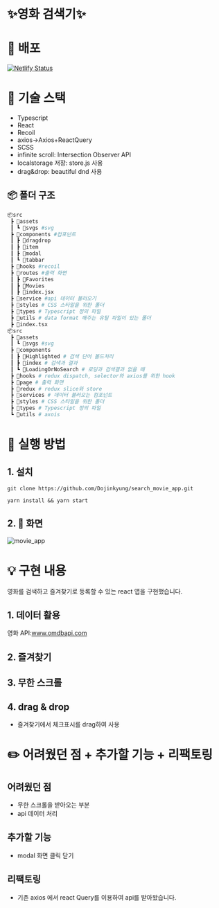 # ✨영화 검색기✨

# 🚀 배포

[![Netlify Status](https://api.netlify.com/api/v1/badges/8c963488-351b-41d4-9152-60535ac564b2/deploy-status)](https://main--radiant-nougat-ae3f93.netlify.app/)

# 🔧 기술 스택

- Typescript
- React
- Recoil
- axios->Axios+ReactQuery
- SCSS
- infinite scroll: Intersection Observer API
- localstorage 저장: store.js 사용
- drag&drop: beautiful dnd 사용

## 📦 폴더 구조

```sh
📦src
 ┣ 📂assets
 ┃ ┗ 📂svgs #svg
 ┣ 📂components #컴포넌트
 ┃ ┣ 📂dragdrop
 ┃ ┣ 📂item
 ┃ ┣ 📂modal
 ┃ ┗ 📂tabbar
 ┣ 📂hooks #recoil
 ┣ 📂routes #출력 화면
 ┃ ┣ 📂Favorites 
 ┃ ┣ 📂Movies
 ┃ ┣ 📜index.jsx
 ┣ 📂service #api 데이터 불러오기
 ┣ 📂styles # CSS 스타일을 위한 폴더
 ┣ 📂types # Typescript 정의 파일
 ┣ 📂utils # data format 해주는 유틸 파일이 있는 폴더
 ┣ 📜index.tsx
📦src
 ┣ 📂assets
 ┃ ┗ 📂svgs #svg
 ┣ 📂components
 ┃ ┣ 📜Highlighted # 검색 단어 볼드처리
 ┃ ┣ 📜index # 검색과 결과
 ┃ ┗ 📜LoadingOrNoSearch # 로딩과 검색결과 없을 때
 ┣ 📂hooks # redux dispatch, selector와 axios를 위한 hook
 ┣ 📂page # 출력 화면
 ┣ 📂redux # redux slice와 store
 ┣ 📂services # 데이터 불러오는 컴포넌트
 ┣ 📂styles # CSS 스타일을 위한 폴더
 ┣ 📂types # Typescript 정의 파일
 ┗ 📂utils # axois

```

# 📌 실행 방법

## 1. 설치

```
git clone https://github.com/Dojinkyung/search_movie_app.git
```

```
yarn install && yarn start
```

## 2. 📸 화면
![movie_app](https://user-images.githubusercontent.com/63532503/168261687-162d7428-3a02-420a-9608-803dcd0a96f7.gif)


# 💡 구현 내용
영화를 검색하고 즐겨찾기로 등록할 수 있는 react 앱을 구현했습니다.

## 1. 데이터 활용
영화 API:www.omdbapi.com

## 2. 즐겨찾기

## 3. 무한 스크롤

## 4. drag & drop
- 즐겨찾기에서 체크표시를 drag하여 사용

# ✏️ 어려웠던 점 + 추가할 기능 + 리팩토링

## 어려웠던 점
- 무한 스크롤을 받아오는 부분
- api 데이터 처리

## 추가할 기능
- modal 화면 클릭 닫기

## 리팩토링
- 기존 axios 에서 react Query를 이용하여 api를 받아왔습니다.
